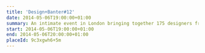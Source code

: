 ```yaml
---
title: 'Design+Banter#12'
date: 2014-05-06T19:00:00+01:00
summary: An intimate event in London bringing together 175 designers from the city’s brightest startups and best agencies who, each month, share ideas, trade stories and drink locally-sourced craft beer.
start: 2014-05-06T19:00:00+01:00
end: 2014-05-06T20:00:00+01:00
placeId: 9c3xgwh6+5m
---
```

